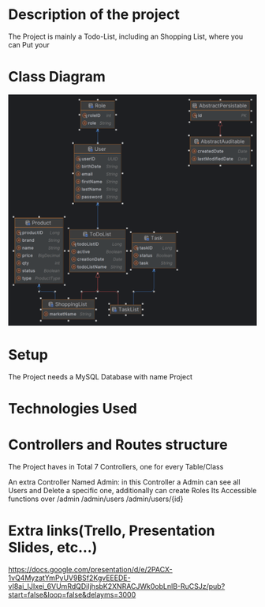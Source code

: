# Description of the project
The Project is mainly a Todo-List, including an Shopping List, where you can Put your 
# Class Diagram
![img.png](img.png)
# Setup
The Project needs a MySQL Database with name Project
# Technologies Used
# Controllers and Routes structure
The Project haves in Total 7 Controllers, one for every Table/Class

An extra Controller Named Admin: in this Controller a Admin can see all Users and Delete a specific one, additionally can create Roles
Its Accessible functions over /admin /admin/users /admin/users/{id}

# Extra links(Trello, Presentation Slides, etc…)
https://docs.google.com/presentation/d/e/2PACX-1vQ4MyzatYmPyUV9BSf2KgvEEEDE-vI8ai_IJIxei_6VUmRdQDiIjhsbK2XNRACJWk0obLnlB-RuCSJz/pub?start=false&loop=false&delayms=3000
